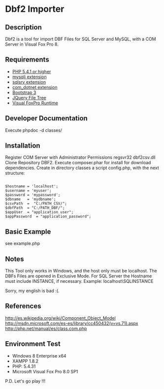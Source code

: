 # Dbf2 Importer #

## Description ##
Dbf2 is a tool for import DBF Files for SQL Server and MySQL, with a COM Server in Visual Fox Pro 8.

## Requirements ##
* [PHP 5.4.1 or higher](http://www.php.net/)
* [mysqli extension](http://www.php.net/)
* [sqlsrv extension](http://msdn.microsoft.com/en-us/sqlserver/ff657782.aspx/)
* [com_dotnet extension](http://php.net/manual/en/class.dotnet.php)
* [Bootstrap 3](http://getbootstrap.com/)
* [JQuery File Tree](https://github.com/daverogers/jQueryFileTree)
* [Visual FoxPro Runtime](http://msdn.microsoft.com/en-us/library/ms950411.aspx)

## Developer Documentation ##
Execute phpdoc -d classes/ 

## Installation ##
Register COM Server with Administrator Permissions regsvr32 dbf2csv.dll
Clone Repository DBF2.
Execute composer.phar for install for download dependencies.
Create in directory classes a script config.php, with the next structure:

~~~

$hostname = 'localhost';
$username = 'myuser';
$password = 'mypassword';
$dbname   = 'mydbname';
$csvPath  =  "C:/PATH_CSV/";
$dbfPath  = "C:/PATH_DBF/";
$appUser  = "application_user";
$appPassword  = "application_password";

~~~

## Basic Example ##
see example.php

## Notes ##
This Tool only works in Windows, and the host only must be localhost.
The DBFs Files are opened in Exclusive Mode.
For SQL Server the Hostname must include INSTANCE, if necessary.
Example: localhost\SQLINSTANCE

Sorry, my english is bad :(.

## References ##
http://es.wikipedia.org/wiki/Component_Object_Model
http://msdn.microsoft.com/es-es/library/cc450432(v=vs.71).aspx
http://php.net/manual/es/class.com.php

## Environment Test ##
- Windows 8 Enterprise x64
- XAMPP 1.8.2
- PHP: 5.4.31
- Microsoft Visual Fox Pro 8.0 SP1

P.D. Let's go play !!!





